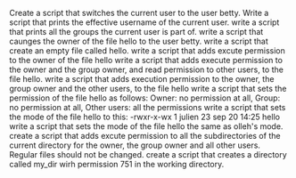Create a script that switches the current user to the user betty.
Write a script that prints the effective username of the current user.
write a script that prints all the groups the current user is part of.
write a script that caunges the owner of the file hello to the user betty.
write a script that create an empty file called hello.
write a script that adds excute permission to the owner of the file hello
write a script that adds execute permission to the owner and the group owner, and read permission to other users, to the file hello.
write a script that adds execution permission to the owner, the group owner and the other users, to the file hello
write a script that sets the permission of the file hello as follows:
Owner: no permission at all, Group: no permission at all, Other users: all the permissions
write a script that sets the mode of the file hello to this: -rwxr-x-wx 1 julien 23 sep 20 14:25 hello
write a script that sets the mode of the file hello the same as olleh's mode.
create a script that adds excute permission to all the subdirectories of the current directory for the owner,  the group owner and all other users. Regular files should not be  changed.
create a script that creates a directory called my_dir wirh permission 751 in the working directory.
